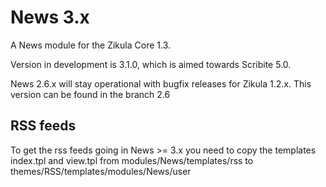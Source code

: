 News 3.x
==========

A News module for the Zikula Core 1.3. 

Version in development is 3.1.0, which is aimed towards Scribite 5.0.

News 2.6.x will stay operational with bugfix releases for Zikula 1.2.x. This version can be found in the branch 2.6

RSS feeds
---------
To get the rss feeds going in News >= 3.x you need to copy the templates index.tpl and view.tpl from
modules/News/templates/rss
to
themes/RSS/templates/modules/News/user
